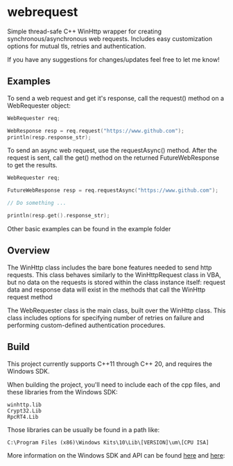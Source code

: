 # webrequest

Simple thread-safe C++ WinHttp wrapper for creating synchronous/asynchronous web requests. Includes easy customization options for mutual tls, retries and authentication.

If you have any suggestions for changes/updates feel free to let me know!

## Examples

To send a web request and get it's response, call the request() method on a WebRequester object:

```C++
WebRequester req;

WebResponse resp = req.request("https://www.github.com");
println(resp.response_str);
```


To send an async web request, use the requestAsync() method. After the request is sent, call the get() method on the returned FutureWebResponse to get the results.

```C++
WebRequester req;

FutureWebResponse resp = req.requestAsync("https://www.github.com");

// Do something ...

println(resp.get().response_str);
```

Other basic examples can be found in the example folder

## Overview

The WinHttp class includes the bare bone features needed to send http requests. This class behaves similarly to the WinHttpRequest class in VBA, but no data on the requests is stored within the class instance itself: request data and response data will exist in the methods that call the WinHttp request method

The WebRequester class is the main class, built over the WinHttp class. This class includes options for specifying number of retries on failure and performing custom-defined authentication procedures.

## Build

This project currently supports C++11 through C++ 20, and requires the Windows SDK.

When building the project, you'll need to include each of the cpp files, and these libraries from the Windows SDK:

    winhttp.lib
    Crypt32.Lib
    RpcRT4.Lib

Those libraries can be usually be found in a path like: 

    C:\Program Files (x86)\Windows Kits\10\Lib\[VERSION]\um\[CPU ISA]

More information on the Windows SDK and API can be found [here](https://developer.microsoft.com/en-us/windows/downloads/windows-sdk/) and [here](https://learn.microsoft.com/en-us/windows/win32/apiindex/windows-api-list):
   
